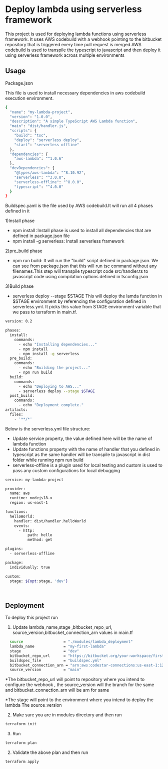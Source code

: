 
# Deploy lambda using serverless framework

This project is used for deploying  lambda functions using serverless framework. It uses AWS codebuild with a webhook pointing to the bitbucket repository that is triggered every time pull request is merged.AWS codebuild is used to transpile the typescript to javascript and then deploy it using serverless framework across multiple environments


## Usage

Package.json

This file is used to install necessary dependencies in aws codebuild execution environment.
```bash
{
  "name": "my-lambda-project",
  "version": "1.0.0",
  "description": "A simple TypeScript AWS Lambda function",
  "main": "dist/handler.js",
  "scripts": {
    "build": "tsc",
    "deploy": "serverless deploy",
    "start": "serverless offline"
  },
  "dependencies": {
    "aws-lambda": "^1.0.6"
  },
  "devDependencies": {
    "@types/aws-lambda": "^8.10.92",
    "serverless": "^3.0.0",
    "serverless-offline": "^8.0.0",
    "typescript": "^4.0.0"
  }
}


```




Buildspec.yaml is the file used by AWS codebuild.It will run all 4 phases defined in it

1)Install phase
* npm install :Install phase is used to install all dependencies that are defined in package.json file
* npm install -g serverless: Install serverless framework

2)pre_build phase
* npm run build: It will run the "build" script defined in package.json. We can see from  package.json that this will run tsc command without any filenames.This step will transpile typescript code src/handler.ts to javascript code using compilation options defined in tsconfig.json

3)Build phase
* serverless deploy --stage $STAGE
This will deploy the lamda function in $STAGE environment by referencing the configuration defined in serverless.yml. It picks this value from STAGE environment variable that we pass to terraform in main.tf.


```bash
version: 0.2

phases:
  install:
    commands:
      - echo "Installing dependencies..."
      - npm install
      - npm install -g serverless
  pre_build:
    commands:
      - echo "Building the project..."
      - npm run build
  build:
    commands:
      - echo "Deploying to AWS..."
      - serverless deploy --stage $STAGE
  post_build:
    commands:
      - echo "Deployment complete."
artifacts:
  files:
    - '**/*'


```



Below is the serverless.yml file structure:
* Update service property, the value defined here will be the name of lambda function
* Update functions property with the name of handler that you defined in typescript as the same handler will be transpile to javascript in dist folder while running npm run build
* serverless-offline is a plugin used for local testing and custom is used to pass any custom configurations for local debugging


```bash
service: my-lambda-project

provider:
  name: aws
  runtime: nodejs18.x
  region: us-east-1

functions:
  helloWorld:
    handler: dist/handler.helloWorld
    events:
      - http:
          path: hello
          method: get

plugins:
  - serverless-offline

package:
  individually: true

custom:
  stage: ${opt:stage, 'dev'}




```









## Deployment

To deploy this project run

 1) Update lambda_name,stage ,bitbucket_repo_url,   source_version,bitbucket_connection_arn values in main.tf
```bash
  source                  = "./modules/lambda_deployment"
  lambda_name             = "my-first-lambda"
  stage                   = "dev"
  bitbucket_repo_url      = "https://bitbucket.org/your-workspace/first-lambda-repo.git"
  buildspec_file          = "buildspec.yml"
  bitbucket_connection_arn = "arn:aws:codestar-connections:us-east-1:123456789012:connection/your-connection-id"
  source_version          = "main"


```
*The bitbucket_repo_url will point to repository where you intend to configure the webhook , the source_version will the branch for the same and bitbucket_connection_arn will be arn for same

*The stage will point to the environment where you intend to deploy the lambda
The source_version

2) Make sure you are in modules directory and then run 
```bash
terraform init
```

3) Run 
```bash
terraform plan
```

2) Validate the above plan and then run  
```bash
terraform apply
```
